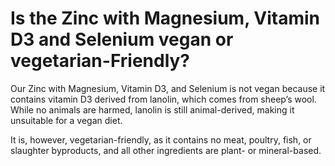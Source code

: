 # Is the Zinc with Magnesium, Vitamin D3 and Selenium vegan or vegetarian-Friendly?

Our Zinc with Magnesium, Vitamin D3, and Selenium is not vegan because it contains vitamin D3 derived from lanolin, which comes from sheep’s wool. While no animals are harmed, lanolin is still animal-derived, making it unsuitable for a vegan diet.

It is, however, vegetarian-friendly, as it contains no meat, poultry, fish, or slaughter byproducts, and all other ingredients are plant- or mineral-based.